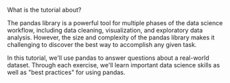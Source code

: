 What is the tutorial about?




The pandas library is a powerful tool for multiple phases of the data science workflow, including data cleaning, visualization, and exploratory data analysis. However, the size and complexity of the pandas library makes it challenging to discover the best way to accomplish any given task.

In this tutorial, we'll use pandas to answer questions about a real-world dataset. Through each exercise, we'll learn important data science skills as well as "best practices" for using pandas.
